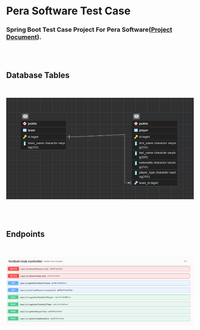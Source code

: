 # Pera Software Test Case
### Spring Boot Test Case Project For Pera Software([Project Document](./documents/Case.pdf)).
<br/>
<br/>

## Database Tables
<br/>

![Database Tables](./images/database_tables.png)

<br/>
<br/>

## Endpoints
<br/>

![Endpoints](./images/endpoints.png)